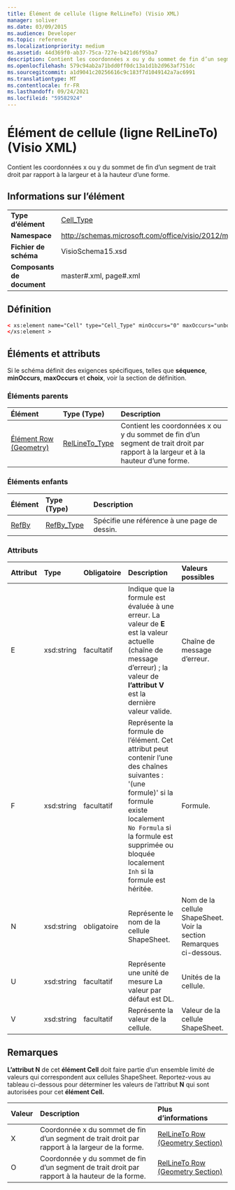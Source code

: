 ```yaml
---
title: Élément de cellule (ligne RelLineTo) (Visio XML)
manager: soliver
ms.date: 03/09/2015
ms.audience: Developer
ms.topic: reference
ms.localizationpriority: medium
ms.assetid: 44d369f0-ab37-75ca-727e-b421d6f95ba7
description: Contient les coordonnées x ou y du sommet de fin d’un segment de trait droit par rapport à la largeur et à la hauteur d’une forme.
ms.openlocfilehash: 579c94ab2a71bdd0ff0dc13a1d1b2d963af751dc
ms.sourcegitcommit: a1d9041c20256616c9c183f7d1049142a7ac6991
ms.translationtype: MT
ms.contentlocale: fr-FR
ms.lasthandoff: 09/24/2021
ms.locfileid: "59582924"
---
```

# <a name="cell-element-rellineto-row-visio-xml"></a>Élément de cellule (ligne RelLineTo) (Visio XML)

Contient les coordonnées x ou y du sommet de fin d’un segment de trait droit par rapport à la largeur et à la hauteur d’une forme.
  
## <a name="element-information"></a>Informations sur l’élément

|||
|:-----|:-----|
|**Type d’élément** <br/> |[Cell_Type](cell_type-complextypevisio-xml.md) <br/> |
|**Namespace** <br/> |http://schemas.microsoft.com/office/visio/2012/main  <br/> |
|**Fichier de schéma** <br/> |VisioSchema15.xsd  <br/> |
|**Composants de document** <br/> |master#.xml, page#.xml  <br/> |
   
## <a name="definition"></a>Définition

```XML
< xs:element name="Cell" type="Cell_Type" minOccurs="0" maxOccurs="unbounded" >
</xs:element >
```

## <a name="elements-and-attributes"></a>Éléments et attributs

Si le schéma définit des exigences spécifiques, telles que **séquence**, **minOccurs**, **maxOccurs** et **choix**, voir la section de définition. 
  
### <a name="parent-elements"></a>Éléments parents

|**Élément**|**Type (Type)**|**Description**|
|:-----|:-----|:-----|
|[Élément Row (Geometry)](row-element-geometry-sectionvisio-xml.md) <br/> |[RelLineTo_Type](rellineto_type-complextypevisio-xml.md) <br/> |Contient les coordonnées x ou y du sommet de fin d’un segment de trait droit par rapport à la largeur et à la hauteur d’une forme.  <br/> |
   
### <a name="child-elements"></a>Éléments enfants

|**Élément**|**Type (Type)**|**Description**|
|:-----|:-----|:-----|
|[RefBy](refby-element-cell_type-complextypevisio-xml.md) <br/> |[RefBy_Type](refby_type-complextypevisio-xml.md) <br/> |Spécifie une référence à une page de dessin.  <br/> |
   
### <a name="attributes"></a>Attributs

|**Attribut**|**Type**|**Obligatoire**|**Description**|**Valeurs possibles**|
|:-----|:-----|:-----|:-----|:-----|
|E  <br/> |xsd:string  <br/> |facultatif  <br/> |Indique que la formule est évaluée à une erreur. La valeur de **E** est la valeur actuelle (chaîne de message d’erreur) ; la valeur de **l’attribut V** est la dernière valeur valide.  <br/> |Chaîne de message d’erreur.  <br/> |
|F  <br/> |xsd:string  <br/> |facultatif  <br/> | Représente la formule de l’élément. Cet attribut peut contenir l’une des chaînes suivantes :  <br/>  '(une formule)' si la formule existe localement  <br/>  `No Formula` si la formule est supprimée ou bloquée localement  <br/>  `Inh` si la formule est héritée.  <br/> |Formule.  <br/> |
|N  <br/> |xsd:string  <br/> |obligatoire  <br/> |Représente le nom de la cellule ShapeSheet.  <br/> |Nom de la cellule ShapeSheet.  <br/> Voir la section Remarques ci-dessous.  <br/> |
|U  <br/> |xsd:string  <br/> |facultatif  <br/> |Représente une unité de mesure La valeur par défaut est DL.  <br/> |Unités de la cellule.  <br/> |
|V  <br/> |xsd:string  <br/> |facultatif  <br/> |Représente la valeur de la cellule.  <br/> |Valeur de la cellule ShapeSheet.  <br/> |
   
## <a name="remarks"></a>Remarques

**L’attribut N** de cet **élément Cell** doit faire partie d’un ensemble limité de valeurs qui correspondent aux cellules ShapeSheet. Reportez-vous au tableau ci-dessous pour déterminer les valeurs de l’attribut **N** qui sont autorisées pour cet **élément Cell.** 
  
|**Valeur**|**Description**|**Plus d’informations**|
|:-----|:-----|:-----|
|X  <br/> |Coordonnée x du sommet de fin d’un segment de trait droit par rapport à la largeur de la forme.  <br/> |[RelLineTo Row (Geometry Section)](rellineto-row-geometry-section.md) <br/> |
|O  <br/> |Coordonnée y du sommet de fin d’un segment de trait droit par rapport à la hauteur de la forme.  <br/> |[RelLineTo Row (Geometry Section)](rellineto-row-geometry-section.md) <br/> |
   

